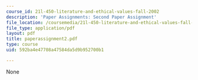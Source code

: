 ```yaml
---
course_id: 21l-450-literature-and-ethical-values-fall-2002
description: 'Paper Assignments: Second Paper Assignment'
file_location: /coursemedia/21l-450-literature-and-ethical-values-fall-2002/592ba4e47708a47584da5d9b952700b1_paperassignment2.pdf
file_type: application/pdf
layout: pdf
title: paperassignment2.pdf
type: course
uid: 592ba4e47708a47584da5d9b952700b1

---
```

None